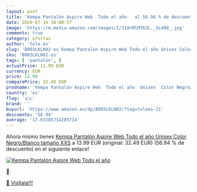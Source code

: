 ```yaml
---
layout: post
title: 'Kempa Pantalón Aspire Web  Todo el año   al 56.94 % de descuento'
date: 2020-07-16 18:00:57
image: 'https://m.media-amazon.com/images/I/31A+MlM763L._SL400_.jpg'
comments: true
category: ofertas
author: 'tole.es'
slug: 'B003LKLN02-es Kempa Pantalón Aspire Web Todo el año Unisex Color...'
sku: 'B003LKLN02-es'
tags: [ 'pantalón', ]
actualPrice: 13.99 EUR
currency: EUR
price: 13.99
comparePrice: 32.49 EUR
prodname: 'Kempa Pantalón Aspire Web  Todo el año  Unisex  Color Negro/Blanco  tamaño XXS'
country: 'es'
flag: '🇪🇸'
brand: ''
buyurl: 'https://www.amazon.es/dp/B003LKLN02/?tag=tolees-21'
descuento: '56.94'
average: '17.63285714285714'
---
```


Ahora mismo tienes [Kempa Pantalón Aspire Web  Todo el año  Unisex  Color Negro/Blanco  tamaño XXS](https://www.amazon.es/dp/B003LKLN02/?tag=tolees-21) a 13.99 EUR (original: 32.49 EUR) (56.94 %  de descuento) en el siguiente enlace!

[![Kempa Pantalón Aspire Web  Todo el año  ](https://m.media-amazon.com/images/I/31A+MlM763L._SL400_.jpg)](https://www.amazon.es/dp/B003LKLN02/?tag=tolees-21)

🔎:


[🛒 Visítala!!!](https://www.amazon.es/dp/B003LKLN02/?tag=tolees-21)
